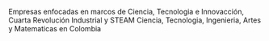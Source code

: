 Empresas enfocadas en marcos de Ciencia, Tecnologia e Innovacción, Cuarta Revolución Industrial y STEAM Ciencia, Tecnologia, Ingenieria, Artes y Matematicas en Colombia
